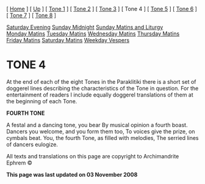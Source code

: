 \[ [Home](index.md) \] \[ [Up](oktoich.md) \] \[ [Tone 1](tone1.md) \] \[ [Tone 2](tone2.md) \] \[ [Tone 3](tone3.md) \] \[ Tone 4 \] \[ [Tone 5](tone5.md) \] \[ [Tone 6](tone6.md) \] \[ [Tone 7](tone7.md) \] \[ [Tone 8](tone8.md) \]

[Saturday Evening](sat4ec.md) [Sunday Midnight](sun4nc.md) [Sunday Matins and Liturgy](sun4mc.md) [Monday Matins](monday_matins3.md) [Tuesday Matins](tuesday_matins3.md) [Wednesday Matins](wednesday_matins3.md) [Thursday Matins](thursday_matins4.md) [Friday Matins](friday_matins1.md) [Saturday Matins](saturday_matins.md) [Weekday Vespers](weekday_vespers3.md)

TONE 4
======

At the end of each of the eight Tones in the Paraklitiki there is a short set of doggerel lines describing the characteristics of the Tone in question. For the entertainment of readers I include equally doggerel translations of them at the beginning of each Tone.

**FOURTH TONE**

A festal and a dancing tone, you bear By musical opinion a fourth boast. Dancers you welcome, and you form them too, To voices give the prize, on cymbals beat. You, the fourth Tone, as filled with melodies, The serried lines of dancers eulogize.

All texts and translations on this page are copyright to Archimandrite Ephrem ©

**This page was last updated on 03 November 2008**
